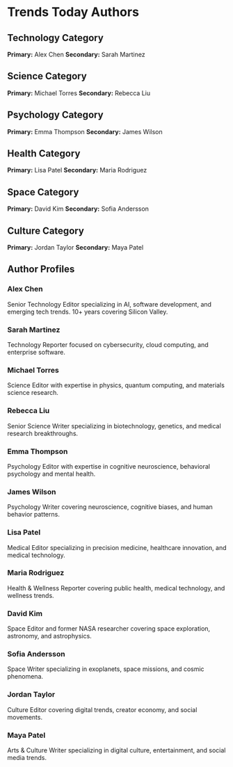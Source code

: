 # Trends Today Authors

## Technology Category
**Primary:** Alex Chen
**Secondary:** Sarah Martinez

## Science Category
**Primary:** Michael Torres
**Secondary:** Rebecca Liu

## Psychology Category
**Primary:** Emma Thompson
**Secondary:** James Wilson

## Health Category
**Primary:** Lisa Patel
**Secondary:** Maria Rodriguez

## Space Category
**Primary:** David Kim
**Secondary:** Sofia Andersson

## Culture Category
**Primary:** Jordan Taylor
**Secondary:** Maya Patel

## Author Profiles

### Alex Chen
Senior Technology Editor specializing in AI, software development, and emerging tech trends. 10+ years covering Silicon Valley.

### Sarah Martinez
Technology Reporter focused on cybersecurity, cloud computing, and enterprise software.

### Michael Torres
Science Editor with expertise in physics, quantum computing, and materials science research.

### Rebecca Liu
Senior Science Writer specializing in biotechnology, genetics, and medical research breakthroughs.

### Emma Thompson
Psychology Editor with expertise in cognitive neuroscience, behavioral psychology and mental health.

### James Wilson
Psychology Writer covering neuroscience, cognitive biases, and human behavior patterns.

### Lisa Patel
Medical Editor specializing in precision medicine, healthcare innovation, and medical technology.

### Maria Rodriguez
Health & Wellness Reporter covering public health, medical technology, and wellness trends.

### David Kim
Space Editor and former NASA researcher covering space exploration, astronomy, and astrophysics.

### Sofia Andersson
Space Writer specializing in exoplanets, space missions, and cosmic phenomena.

### Jordan Taylor
Culture Editor covering digital trends, creator economy, and social movements.

### Maya Patel
Arts & Culture Writer specializing in digital culture, entertainment, and social media trends.